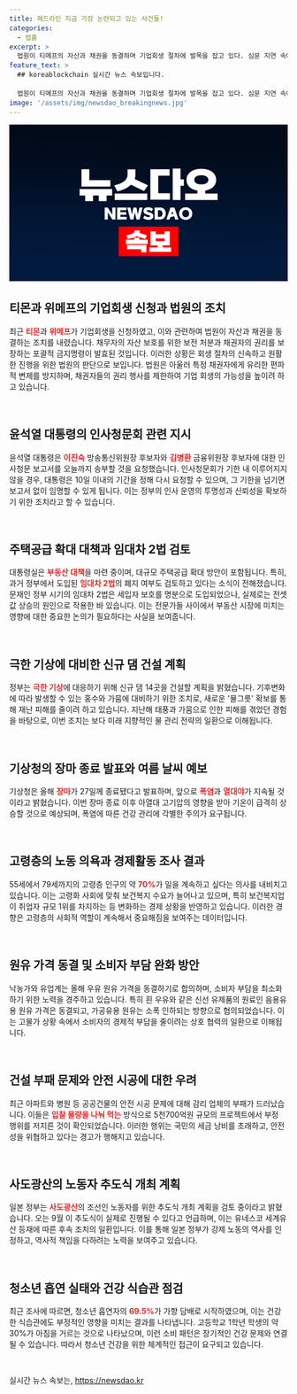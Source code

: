 ```yaml
---
title: 헤드라인 지금 가장 논란되고 있는 사건들!
categories:
  - 법률
excerpt: >
  법원이 티메프의 자산과 채권을 동결하며 기업회생 절차에 발목을 잡고 있다. 심문 지연 속에서 연쇄적인 채권자 권리행사로 회생 노력이 위협받고 있어 이목이 집중된다.
feature_text: >
  ## koreablockchain 실시간 뉴스 속보입니다.

  법원이 티메프의 자산과 채권을 동결하며 기업회생 절차에 발목을 잡고 있다. 심문 지연 속에서 연쇄적인 채권자 권리행사로 회생 노력이 위협받고 있어 이목이 집중된다.
image: '/assets/img/newsdao_breakingnews.jpg'
---
```


<p><img src="/assets/img/newsdao_breakingnews.jpg" alt="koreablockchain 속보" /></p>

<h2 data-ke-size="size26">티몬과 위메프의 기업회생 신청과 법원의 조치</h2>

<p data-ke-size="size16">최근 <b><span style="color: #ee2323;">티몬</span></b>과 <b><span style="color: #ee2323;">위메프</span></b>가 기업회생을 신청하였고, 이와 관련하여 법원이 자산과 채권을 동결하는 조치를 내렸습니다. 채무자의 자산 보호를 위한 보전 처분과 채권자의 권리를 보장하는 포괄적 금지명령이 발효된 것입니다. 이러한 상황은 회생 절차의 신속하고 원활한 진행을 위한 법원의 판단으로 보입니다. 법원은 아울러 특정 채권자에게 유리한 편파적 변제를 방지하며, 채권자들의 권리 행사를 제한하여 기업 회생의 가능성을 높이려 하고 있습니다.</p>

<p data-ke-size="size16">&nbsp;</p>

<h2 data-ke-size="size26">윤석열 대통령의 인사청문회 관련 지시</h2>

<p data-ke-size="size16">윤석열 대통령은 <b><span style="color: #ee2323;">이진숙</span></b> 방송통신위원장 후보자와 <b><span style="color: #ee2323;">김병환</span></b> 금융위원장 후보자에 대한 인사청문 보고서를 오늘까지 송부할 것을 요청했습니다. 인사청문회가 기한 내 이루어지지 않을 경우, 대통령은 10일 이내의 기간을 정해 다시 요청할 수 있으며, 그 기한을 넘기면 보고서 없이 임명할 수 있게 됩니다. 이는 정부의 인사 운영의 투명성과 신뢰성을 확보하기 위한 조치라고 할 수 있습니다.</p>

<p data-ke-size="size16">&nbsp;</p>

<h2 data-ke-size="size26">주택공급 확대 대책과 임대차 2법 검토</h2>

<p data-ke-size="size16">대통령실은 <b><span style="color: #ee2323;">부동산 대책</span></b>을 마련 중이며, 대규모 주택공급 확대 방안이 포함됩니다. 특히, 과거 정부에서 도입된 <b><span style="color: #ee2323;">임대차 2법</span></b>의 폐지 여부도 검토하고 있다는 소식이 전해졌습니다. 문재인 정부 시기의 임대차 2법은 세입자 보호를 명분으로 도입되었으나, 실제로는 전셋값 상승의 원인으로 작용한 바 있습니다. 이는 전문가들 사이에서 부동산 시장에 미치는 영향에 대한 중요한 논의가 필요하다는 사실을 보여줍니다.</p>

<p data-ke-size="size16">&nbsp;</p>

<h2 data-ke-size="size26">극한 기상에 대비한 신규 댐 건설 계획</h2>

<p data-ke-size="size16">정부는 <b><span style="color: #ee2323;">극한 기상</span></b>에 대응하기 위해 신규 댐 14곳을 건설할 계획을 밝혔습니다. 기후변화에 따라 발생할 수 있는 홍수와 가뭄에 대비하기 위한 조치로, 새로운 '물그릇' 확보를 통해 재난 피해를 줄이려 하고 있습니다. 지난해 태풍과 가뭄으로 인한 피해를 겪었던 경험을 바탕으로, 이번 조치는 보다 미래 지향적인 물 관리 전략의 일환으로 이해됩니다.</p>

<p data-ke-size="size16">&nbsp;</p>

<h2 data-ke-size="size26">기상청의 장마 종료 발표와 여름 날씨 예보</h2>

<p data-ke-size="size16">기상청은 올해 <b><span style="color: #ee2323;">장마</span></b>가 27일께 종료됐다고 발표하며, 앞으로 <b><span style="color: #ee2323;">폭염</span></b>과 <b><span style="color: #ee2323;">열대야</span></b>가 지속될 것이라고 밝혔습니다. 이번 장마 종료 이후 아열대 고기압의 영향을 받아 기온이 급격히 상승할 것으로 예상되며, 폭염에 따른 건강 관리에 각별한 주의가 요구됩니다.</p>

<p data-ke-size="size16">&nbsp;</p>

<h2 data-ke-size="size26">고령층의 노동 의욕과 경제활동 조사 결과</h2>

<p data-ke-size="size16">55세에서 79세까지의 고령층 인구의 약 <b><span style="color: #ee2323;">70%</span></b>가 일을 계속하고 싶다는 의사를 내비치고 있습니다. 이는 고령화 사회에 맞춰 보건복지 수요가 늘어나고 있으며, 특히 보건복지업이 취업자 규모 1위를 차지하는 등 변화하는 경제 상황을 반영하고 있습니다. 이러한 경향은 고령층의 사회적 역할이 계속해서 중요해짐을 보여주는 데이터입니다.</p>

<p data-ke-size="size16">&nbsp;</p>

<h2 data-ke-size="size26">원유 가격 동결 및 소비자 부담 완화 방안</h2>

<p data-ke-size="size16">낙농가와 유업계는 올해 우유 원유 가격을 동결하기로 합의하며, 소비자 부담을 최소화하기 위한 노력을 경주하고 있습니다. 특히 흰 우유와 같은 신선 유제품의 원료인 음용유용 원유 가격은 동결되고, 가공유용 원유는 소폭 인하되는 방향으로 협의되었습니다. 이는 고물가 상황 속에서 소비자의 경제적 부담을 줄이려는 상호 협력의 일환으로 이해됩니다.</p>

<p data-ke-size="size16">&nbsp;</p>

<h2 data-ke-size="size26">건설 부패 문제와 안전 시공에 대한 우려</h2>

<p data-ke-size="size16">최근 아파트와 병원 등 공공건물의 안전 시공 문제에 대해 감리 업체의 부패가 드러났습니다. 이들은 <b><span style="color: #ee2323;">입찰 물량을 나눠 먹는</span></b> 방식으로 5천700억원 규모의 프로젝트에서 부정 행위를 저지른 것이 확인되었습니다. 이러한 행위는 국민의 세금 낭비를 초래하고, 안전성을 위협하고 있다는 경고가 행해지고 있습니다.</p>

<p data-ke-size="size16">&nbsp;</p>

<h2 data-ke-size="size26">사도광산의 노동자 추도식 개최 계획</h2>

<p data-ke-size="size16">일본 정부는 <b><span style="color: #ee2323;">사도광산</span></b>의 조선인 노동자를 위한 추도식 개최 계획을 검토 중이라고 밝혔습니다. 오는 9월 이 추도식이 실제로 진행될 수 있다고 언급하며, 이는 유네스코 세계유산 등재에 따른 후속 조치의 일환입니다. 이를 통해 일본 정부가 강제 노동의 역사를 인정하고, 역사적 책임을 다하려는 노력을 보여주고 있습니다.</p>

<p data-ke-size="size16">&nbsp;</p>

<h2 data-ke-size="size26">청소년 흡연 실태와 건강 식습관 점검</h2>

<p data-ke-size="size16">최근 조사에 따르면, 청소년 흡연자의 <b><span style="color: #ee2323;">69.5%</span></b>가 가향 담배로 시작하였으며, 이는 건강한 식습관에도 부정적인 영향을 미치는 결과를 나타냅니다. 고등학교 1학년 학생의 약 30%가 아침을 거르는 것으로 나타났으며, 이런 소비 패턴은 장기적인 건강 문제와 연결될 수 있습니다. 따라서 청소년 건강을 위한 체계적인 접근이 요구되고 있습니다.</p>

<p data-ke-size="size16">&nbsp;</p>
실시간 뉴스 속보는, <a href="https://newsdao.kr" rel="dofollow">https://newsdao.kr</a>


